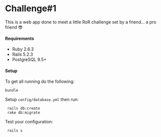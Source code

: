 # Challenge#1

This is a web app done to meet a little RoR challenge set by a friend... a pro friend :sunglasses:

#### Requirements

- Ruby 2.6.3
- Rails 5.2.3
- PostgreSQL 9.5+

#### Setup

To get all running do the following:
 ```shell
 bundle
 ```

Setup `config/database.yml` then run:
```shell
 rails db:create 
 rake db:migrate
```

Test your configuration:
```shell
 rails s 
```